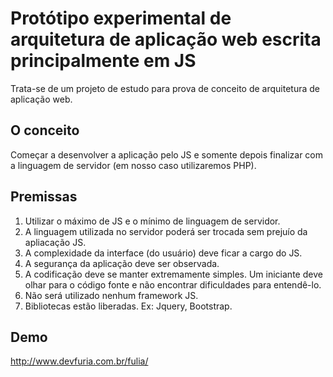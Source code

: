 Protótipo experimental de arquitetura de aplicação web escrita principalmente em JS
===


Trata-se de um projeto de estudo para prova de conceito
de arquitetura de aplicação web.


O conceito
---

Começar a  desenvolver a aplicação pelo JS
e somente depois finalizar com a linguagem de servidor
(em nosso caso utilizaremos PHP).


Premissas
--

1. Utilizar o máximo de JS e o mínimo de linguagem de servidor.
2. A linguagem utilizada no servidor poderá ser trocada sem prejuío da apliacação JS.
3. A complexidade da interface (do usuário) deve ficar a cargo do JS.
4. A segurança da aplicação deve ser observada.
5. A codificação deve se manter extremamente simples. Um iniciante deve olhar para o código fonte
e não encontrar dificuldades para entendê-lo.
6. Não será utilizado nenhum framework JS.
7. Bibliotecas estão liberadas. Ex: Jquery, Bootstrap.



Demo
---

http://www.devfuria.com.br/fulia/